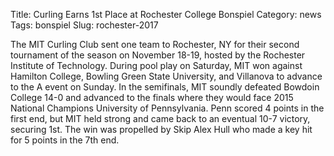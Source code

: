 Title: Curling Earns 1st Place at Rochester College Bonspiel
Category: news
Tags: bonspiel
Slug: rochester-2017

The MIT Curling Club sent one team to Rochester, NY for their second tournament of the season on November 18-19, hosted by the Rochester Institute of Technology. During pool play on Saturday, MIT won against Hamilton College, Bowling Green State University, and Villanova to advance to the A event on Sunday. In the semifinals, MIT soundly defeated Bowdoin College 14-0 and advanced to the finals where they would face 2015 National Champions University of Pennsylvania. Penn scored 4 points in the first end, but MIT held strong and came back to an eventual 10-7 victory, securing 1st. The win was propelled by Skip Alex Hull who made a key hit for 5 points in the 7th end.
